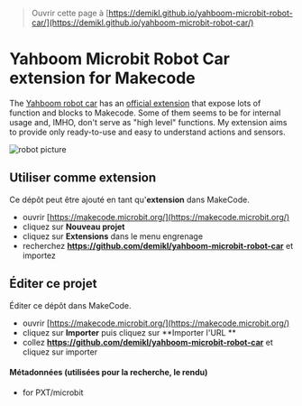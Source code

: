 
> Ouvrir cette page à [https://demikl.github.io/yahboom-microbit-robot-car/](https://demikl.github.io/yahboom-microbit-robot-car/)

# Yahboom Microbit Robot Car extension for Makecode

The [Yahboom robot car](http://www.yahboom.net/study/Bitbot) has an [official extension](https://github.com/lzty634158/yahboom_mbit_en) that expose lots of function and blocks to Makecode. Some of them seems to be for internal usage and, IMHO, don't serve as "high level" functions. My extension aims to provide only ready-to-use and easy to understand actions and sensors.

![robot picture](http://www.yahboom.net/Public/images/newsimg/5ff5243b6111f.jpg)

## Utiliser comme extension

Ce dépôt peut être ajouté en tant qu'**extension** dans MakeCode.

* ouvrir [https://makecode.microbit.org/](https://makecode.microbit.org/)
* cliquez sur **Nouveau projet**
* cliquez sur **Extensions** dans le menu engrenage
* recherchez **https://github.com/demikl/yahboom-microbit-robot-car** et importez

## Éditer ce projet

Éditer ce dépôt dans MakeCode.

* ouvrir [https://makecode.microbit.org/](https://makecode.microbit.org/)
* cliquez sur **Importer** puis cliquez sur **Importer l'URL **
* collez **https://github.com/demikl/yahboom-microbit-robot-car** et cliquez sur importer

#### Métadonnées (utilisées pour la recherche, le rendu)

* for PXT/microbit
<script src="https://makecode.com/gh-pages-embed.js"></script><script>makeCodeRender("{{ site.makecode.home_url }}", "{{ site.github.owner_name }}/{{ site.github.repository_name }}");</script>
